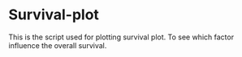 # Survival-plot
This is the script used for plotting survival plot. To see which factor influence the overall survival.
